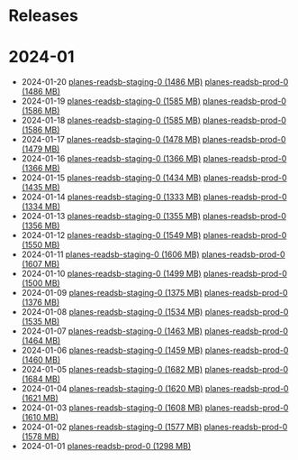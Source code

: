 # Releases
# 2024-01
- 2024-01-20 [planes-readsb-staging-0 (1486 MB)](https://github.com/adsblol/globe_history_2024/releases/tag/v2024.01.20-planes-readsb-staging-0#assets) [planes-readsb-prod-0 (1486 MB)](https://github.com/adsblol/globe_history_2024/releases/tag/v2024.01.20-planes-readsb-prod-0#assets) 
- 2024-01-19 [planes-readsb-staging-0 (1585 MB)](https://github.com/adsblol/globe_history_2024/releases/tag/v2024.01.19-planes-readsb-staging-0#assets) [planes-readsb-prod-0 (1586 MB)](https://github.com/adsblol/globe_history_2024/releases/tag/v2024.01.19-planes-readsb-prod-0#assets) 
- 2024-01-18 [planes-readsb-staging-0 (1585 MB)](https://github.com/adsblol/globe_history_2024/releases/tag/v2024.01.18-planes-readsb-staging-0#assets) [planes-readsb-prod-0 (1586 MB)](https://github.com/adsblol/globe_history_2024/releases/tag/v2024.01.18-planes-readsb-prod-0#assets) 
- 2024-01-17 [planes-readsb-staging-0 (1478 MB)](https://github.com/adsblol/globe_history_2024/releases/tag/v2024.01.17-planes-readsb-staging-0#assets) [planes-readsb-prod-0 (1479 MB)](https://github.com/adsblol/globe_history_2024/releases/tag/v2024.01.17-planes-readsb-prod-0#assets) 
- 2024-01-16 [planes-readsb-staging-0 (1366 MB)](https://github.com/adsblol/globe_history_2024/releases/tag/v2024.01.16-planes-readsb-staging-0#assets) [planes-readsb-prod-0 (1366 MB)](https://github.com/adsblol/globe_history_2024/releases/tag/v2024.01.16-planes-readsb-prod-0#assets) 
- 2024-01-15 [planes-readsb-staging-0 (1434 MB)](https://github.com/adsblol/globe_history_2024/releases/tag/v2024.01.15-planes-readsb-staging-0#assets) [planes-readsb-prod-0 (1435 MB)](https://github.com/adsblol/globe_history_2024/releases/tag/v2024.01.15-planes-readsb-prod-0#assets) 
- 2024-01-14 [planes-readsb-staging-0 (1333 MB)](https://github.com/adsblol/globe_history_2024/releases/tag/v2024.01.14-planes-readsb-staging-0#assets) [planes-readsb-prod-0 (1334 MB)](https://github.com/adsblol/globe_history_2024/releases/tag/v2024.01.14-planes-readsb-prod-0#assets) 
- 2024-01-13 [planes-readsb-staging-0 (1355 MB)](https://github.com/adsblol/globe_history_2024/releases/tag/v2024.01.13-planes-readsb-staging-0#assets) [planes-readsb-prod-0 (1356 MB)](https://github.com/adsblol/globe_history_2024/releases/tag/v2024.01.13-planes-readsb-prod-0#assets) 
- 2024-01-12 [planes-readsb-staging-0 (1549 MB)](https://github.com/adsblol/globe_history_2024/releases/tag/v2024.01.12-planes-readsb-staging-0#assets) [planes-readsb-prod-0 (1550 MB)](https://github.com/adsblol/globe_history_2024/releases/tag/v2024.01.12-planes-readsb-prod-0#assets) 
- 2024-01-11 [planes-readsb-staging-0 (1606 MB)](https://github.com/adsblol/globe_history_2024/releases/tag/v2024.01.11-planes-readsb-staging-0#assets) [planes-readsb-prod-0 (1607 MB)](https://github.com/adsblol/globe_history_2024/releases/tag/v2024.01.11-planes-readsb-prod-0#assets) 
- 2024-01-10 [planes-readsb-staging-0 (1499 MB)](https://github.com/adsblol/globe_history_2024/releases/tag/v2024.01.10-planes-readsb-staging-0#assets) [planes-readsb-prod-0 (1500 MB)](https://github.com/adsblol/globe_history_2024/releases/tag/v2024.01.10-planes-readsb-prod-0#assets) 
- 2024-01-09 [planes-readsb-staging-0 (1375 MB)](https://github.com/adsblol/globe_history_2024/releases/tag/v2024.01.09-planes-readsb-staging-0#assets) [planes-readsb-prod-0 (1376 MB)](https://github.com/adsblol/globe_history_2024/releases/tag/v2024.01.09-planes-readsb-prod-0#assets) 
- 2024-01-08 [planes-readsb-staging-0 (1534 MB)](https://github.com/adsblol/globe_history_2024/releases/tag/v2024.01.08-planes-readsb-staging-0#assets) [planes-readsb-prod-0 (1535 MB)](https://github.com/adsblol/globe_history_2024/releases/tag/v2024.01.08-planes-readsb-prod-0#assets) 
- 2024-01-07 [planes-readsb-staging-0 (1463 MB)](https://github.com/adsblol/globe_history_2024/releases/tag/v2024.01.07-planes-readsb-staging-0#assets) [planes-readsb-prod-0 (1464 MB)](https://github.com/adsblol/globe_history_2024/releases/tag/v2024.01.07-planes-readsb-prod-0#assets) 
- 2024-01-06 [planes-readsb-staging-0 (1459 MB)](https://github.com/adsblol/globe_history_2024/releases/tag/v2024.01.06-planes-readsb-staging-0#assets) [planes-readsb-prod-0 (1460 MB)](https://github.com/adsblol/globe_history_2024/releases/tag/v2024.01.06-planes-readsb-prod-0#assets) 
- 2024-01-05 [planes-readsb-staging-0 (1682 MB)](https://github.com/adsblol/globe_history_2024/releases/tag/v2024.01.05-planes-readsb-staging-0#assets) [planes-readsb-prod-0 (1684 MB)](https://github.com/adsblol/globe_history_2024/releases/tag/v2024.01.05-planes-readsb-prod-0#assets) 
- 2024-01-04 [planes-readsb-staging-0 (1620 MB)](https://github.com/adsblol/globe_history_2024/releases/tag/v2024.01.04-planes-readsb-staging-0#assets) [planes-readsb-prod-0 (1621 MB)](https://github.com/adsblol/globe_history_2024/releases/tag/v2024.01.04-planes-readsb-prod-0#assets) 
- 2024-01-03 [planes-readsb-staging-0 (1608 MB)](https://github.com/adsblol/globe_history_2024/releases/tag/v2024.01.03-planes-readsb-staging-0#assets) [planes-readsb-prod-0 (1610 MB)](https://github.com/adsblol/globe_history_2024/releases/tag/v2024.01.03-planes-readsb-prod-0#assets) 
- 2024-01-02 [planes-readsb-staging-0 (1577 MB)](https://github.com/adsblol/globe_history_2024/releases/tag/v2024.01.02-planes-readsb-staging-0#assets) [planes-readsb-prod-0 (1578 MB)](https://github.com/adsblol/globe_history_2024/releases/tag/v2024.01.02-planes-readsb-prod-0#assets) 
- 2024-01-01 [planes-readsb-prod-0 (1298 MB)](https://github.com/adsblol/globe_history_2024/releases/tag/v2024.01.01-planes-readsb-prod-0#assets) 
